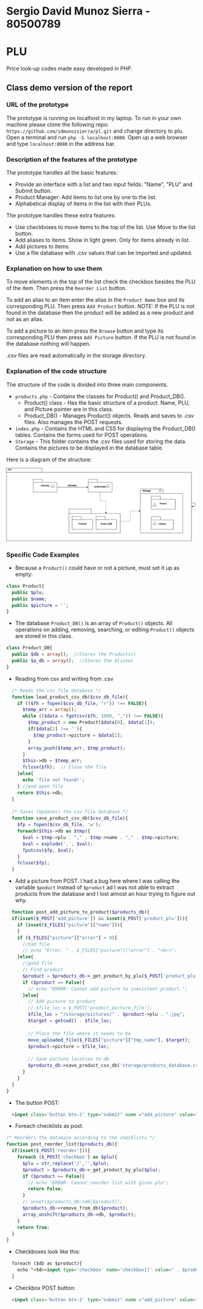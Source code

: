 # Sergio David Munoz Sierra - 80500789
# PLU

Price look-up codes made easy developed in PHP.

## Class demo version of the report

### URL of the prototype
The prototype is running on localhost in my laptop. To run in your own machine please clone the following repo: `https://github.com/sdmunozsierra/pl.git` and change directory to plu. Open a terminal and run `php -S localhost:8080`. Open up a web browser and type `localhost:8080` in the address bar.

### Description of the features of the prototype
The prototype handles all the basic features:
* Provide an interface with a list and two input fields: "Name", "PLU" and Submit button.
* Product Manager: Add items to list one by one to the list.
* Alphabetical display of items in the list with their PLUs.

The prototype handles these extra features:
* Use checkboxes to move items to the top of the list. Use Move to the list button.
* Add aliases to items. Show in light green. Only for items already in list.
* Add pictures to items.
* Use a file database with .csv values that can be imported and updated.

### Explanation on how to use them
To move elements in the top of the list check the checkbox besides the PLU of the item. Then press the `Reorder List` button.

To add an alias to an item enter the alias in the `Product Name` box and its corresponding PLU. Then press `Add Product` button. *NOTE:* If the PLU is not found in the database then the product will be added as a new product and not as an alias.

To add a picture to an item press the `Browse` button and type its corresponding PLU then press `Add Picture` button. If the PLU is not found in the database nothing will happen.

.csv files are read automatically in the storage directory.

### Explanation of the code structure
The structure of the code is divided into three main components.
* `products.php` - Contains the classes for Product() and Product_DB().
  - Product() class - Has the basic structure of a product. Name, PLU, and Picture pointer are in this class.
  - Product_DB() - Manages Product() objects. Reads and saves to .csv files. Also manages the POST requests.
* `index.php` - Contains the HTML and CSS for displaying the Product_DB() tables. Contains the forms used for POST operations.
* `Storage` - This folder contains the .csv files used for storing the data. Contains the pictures to be displayed in the database table.

Here is a diagram of the structure:

![diagram](report_files/diagram.jpg)

### Specific Code Examples

* Because a `Product()` could have or not a picture, must set it up as empty:
```php
class Product{
  public $plu;
  public $name;
  public $picture = '';
}
```

* The database `Product_DB()` is an array of `Product()` objects. All operations on adding, removing, searching, or editing `Product()` objects are stored in this class.
```php
class Product_DB{
  public $db = array();  //Stores the Products()
  public $a_db = array();  //Stores the Aliases
}
```

* Reading from csv and writing from .csv
```php
  /* Reads the csv file database */
  function load_product_csv_db($csv_db_file){
    if (($fh = fopen($csv_db_file, "r")) !== FALSE){
      $temp_arr = array();
      while (($data = fgetcsv($fh, 1000, ",")) !== FALSE){
        $tmp_product = new Product($data[0], $data[1]);
        if($data[2] !== ''){
          $tmp_product->picture = $data[2];
        }
        array_push($temp_arr, $tmp_product);
      }
      $this->db = $temp_arr;
      fclose($fh);  // Close the file
    }else{
      echo 'file not found!';
    } //end open file
    return $this->db;
  }

  /* Saves (Updates) the csv file database */
  function save_product_csv_db($csv_db_file){
    $fp = fopen($csv_db_file, 'w');
    foreach($this->db as $tmp){
      $val = $tmp->plu . "," . $tmp->name . "," . $tmp->picture;
      $val = explode(',', $val);
      fputcsv($fp, $val);
    }
    fclose($fp);
  }
```

* Add a picture from POST. I had a bug here where I was calling the variable `$poduct` instead of `$product` ad I was not able to extract products from the database and I lost almost an hour trying to figure out why.
```php
  function post_add_picture_to_product($products_db){
  if(isset($_POST['add_picture']) && isset($_POST['product_plu'])){
    if (isset($_FILES["picture"]["name"])){
    }
    if ($_FILES["picture"]["error"] > 0){
      //bad file
      // echo "Error: " . $_FILES["picture"]["error"] . "<br>";
    }else{
      //good file
      // Find product
      $product = $products_db->_get_product_by_plu($_POST['product_plu']);
      if ($product == False){
        // echo "ERROR: Cannot add picture to inexistent product.";
      }else{
        // Add picture to product
        // $file_loc = $_POST['product_picture_file'];
        $file_loc = "/storage/pictures/" . $product->plu . ".jpg";
        $target = getcwd() . $file_loc;

        // Place the file where it needs to be
        move_uploaded_file($_FILES["picture"]["tmp_name"], $target);
        $product->picture = $file_loc;

        // Save picture location to db
        $products_db->save_product_csv_db('storage/products_database.csv');
      }
    }
  }
}
```

* The button POST:
```html
  <input class='button btn-2' type="submit" name ="add_picture" value="Add Picture">
```

* Foreach checklists as post:
```php
/* Reorders the database according to the checklists */
function post_reorder_list($products_db){
  if(isset($_POST['reorder'])){
    foreach ($_POST['checkbox'] as $plu){
      $plu = str_replace('/','',$plu);
      $product = $products_db->_get_product_by_plu($plu);
      if ($product == False){
        // echo "ERROR: Cannot reorder list with given plu";
        return False;
      }
      // unset($products_db->db[$product]);
      $products_db->remove_from_db($product);
      array_unshift($products_db->db, $product);
    }
    return True;
  }
}
```

* Checkboxes look like this:
```html
  foreach ($db as $product){
    echo "<td><input type='checkbox' name='checkbox[]' value=" . $product->plu . "/></td>";
  }
```

* Checkbox POST button:
```html
  <input class='button btn-2' type="submit" name ="add_picture" value="Add Picture">
```
